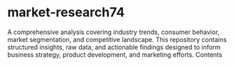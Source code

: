 # market-research74
A comprehensive analysis covering industry trends, consumer behavior, market segmentation, and competitive landscape. This repository contains structured insights, raw data, and actionable findings designed to inform business strategy, product development, and marketing efforts.  Contents
